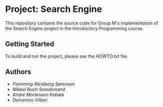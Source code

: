 # Project: Search Engine

This repository contains the source code for Group M's implementation
of the Search Engine project in the Introductory Programming course.

## Getting Started

To build and run the project, please see the HOWTO.txt file.

## Authors

* *Flemming Westberg Sørensen*
* *Mikkel Buch Smedemand*
* *André Mortensen Kobæk*
* *Domenico Villani*

